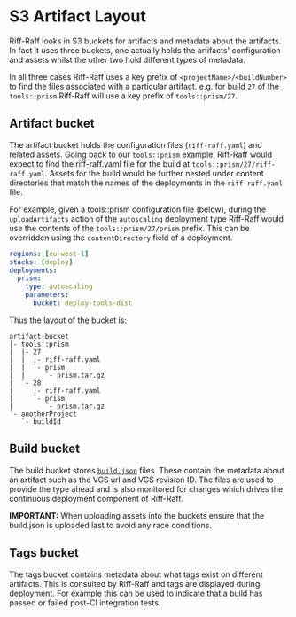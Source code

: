 S3 Artifact Layout
==================

Riff-Raff looks in S3 buckets for artifacts and metadata about the artifacts. In fact it uses three buckets, one
actually holds the artifacts' configuration and assets whilst the other two hold different types of metadata.

In all three cases Riff-Raff uses a key prefix of `<projectName>/<buildNumber>` to find the files associated with a
particular artifact. e.g. for build `27` of the `tools::prism` Riff-Raff will use a key prefix of `tools::prism/27`.

Artifact bucket
---------------

The artifact bucket holds the configuration files (`riff-raff.yaml`) and related assets. Going back to our `tools::prism`
example, Riff-Raff would expect to find the riff-raff.yaml file for the build at `tools::prism/27/riff-raff.yaml`.
Assets for the build would be further nested under content directories that match the names of the deployments in the
`riff-raff.yaml` file.

For example, given a tools::prism configuration file (below), during the `uploadArtifacts` action of the `autoscaling`
deployment type Riff-Raff would use the contents of the `tools::prism/27/prism` prefix. This can be overridden using the
`contentDirectory` field of a deployment.
```yaml
regions: [eu-west-1]
stacks: [deploy]
deployments:
  prism:
    type: autoscaling
    parameters:
      bucket: deploy-tools-dist
```

Thus the layout of the bucket is:
```
artifact-bucket
|- tools::prism
|  |- 27
|  |  |- riff-raff.yaml
|  |  `- prism
|  |     `- prism.tar.gz
|  `- 28
|     |- riff-raff.yaml
|     `- prism
|        `- prism.tar.gz
`- anotherProject
   `- buildId
```

Build bucket
------------

The build bucket stores [`build.json`](build.json.md) files. These contain the metadata about an artifact such as the 
VCS url and VCS revision ID. The files are used to provide the type ahead and is also monitored for changes which drives 
the continuous deployment component of Riff-Raff.

**IMPORTANT:** When uploading assets into the buckets ensure that the build.json is uploaded last to avoid any race 
conditions. 

Tags bucket
-----------

The tags bucket contains metadata about what tags exist on different artifacts. This is consulted by Riff-Raff and tags
are displayed during deployment. For example this can be used to indicate that a build has passed or failed post-CI 
integration tests.